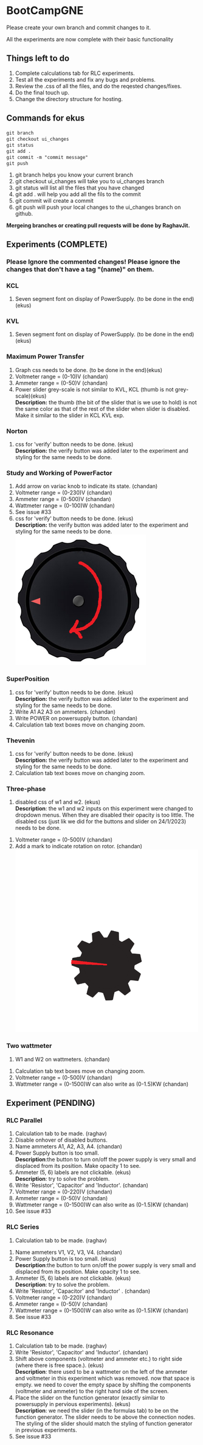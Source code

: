 # BootCampGNE

Please create your own branch and commit changes to it.

All the experiments are now complete with their basic functionality

## Things left to do
1. Complete calculations tab for RLC experiments.
1. Test all the experiments and fix any bugs and problems.
1. Review the .css of all the files, and do the reqested changes/fixes.
1. Do the final touch up.
1. Change the directory structure for hosting.


## Commands for ekus
```
git branch
git checkout ui_changes
git status
git add .
git commit -m "commit message"
git push
```

1. git branch helps you know your current branch
1. git checkout ui_changes will take you to ui_changes branch
1. git status will list all the files that you have changed
1. git add . will help you add all the fils to the commit
1. git commit will create a commit 
1. git push will push your local changes to the ui_changes branch on github.

**Mergeing branches or creating pull requests will be done by RaghavJit.**

## Experiments (COMPLETE)

### Please Ignore the commented changes! Please ignore the changes that don't have a tag "(name)" on them.
### KCL
<!-- 1. Sliders need to be centered. -->
<!-- 1. Disable onhover of disabled buttons.
1. Font of R1, R2, R3 text boxes. -->
<!-- 1. Graph color need to be more subtle (optional).  -->
1. Seven segment font on display of PowerSupply. (to be done in the end)(ekus)

### KVL
<!-- 1. Sliders need to be centered. -->
<!-- 1. Disable onhover of disabled buttons. -->
<!-- 1. Font of R1, R2, R3 text boxes. -->
<!-- 1. Graph color need to be more subtle (optional). -->
1. Seven segment font on display of PowerSupply. (to be done in the end)(ekus)

### Maximum Power Transfer
<!-- 1. Sliders need to be centered. -->
<!-- 1. Disable onhover of disabled buttons. -->
1. Graph css needs to be done. (to be done in the end)(ekus)
1. Voltmeter range = (0-10)V (chandan)
1. Ammeter range = (0-50)V (chandan)
1. Power slider grey-scale is not similar to KVL, KCL (thumb is not grey-scale)(ekus)
<br /> **Description:** the thumb (the bit of the slider that is we use to hold) is not the same color as that of the rest of the slider when slider is disabled. Make it similar to the slider in KCL KVL exp.

### Norton 
<!-- 1. Sliders need to be centered. -->
<!-- 1. Disable onhover of disabled buttons. -->
1. css for 'verify' button needs to be done. (ekus)
<br /> **Description:** the verify button was added later to the experiment and styling for the same needs to be done. 

### Study and Working of PowerFactor
1. Add arrow on variac knob to indicate its state. (chandan)
1. Voltmeter range = (0-230)V (chandan)
1. Ammeter range = (0-500)V (chandan)
1. Wattmeter range = (0-100)W (chandan)
1. See issue #33
1. css for 'verify' button needs to be done. (ekus)
<br /> **Description:** the verify button was added later to the experiment and styling for the same needs to be done.
![alt text](./ReadmeImages/Variac_Knob%20-%20Copy.png?raw=true)

### SuperPosition
<!-- 1. Sliders need to be centered. -->
<!-- 1. Disable onhover of disabled buttons. -->
1. css for 'verify' button needs to be done. (ekus)
<br /> **Description:** the verify button was added later to the experiment and styling for the same needs to be done.
1. Write A1 A2 A3 on ammeters. (chandan)
1. Write POWER on powersupply button. (chandan)
1. Calculation tab text boxes move on changing zoom. 

### Thevenin
<!-- 1. Sliders need to be centered. -->
<!-- 1. Disable onhover of disabled buttons. -->
1. css for 'verify' button needs to be done. (ekus)
<br /> **Description:** the verify button was added later to the experiment and styling for the same needs to be done.
1. Calculation tab text boxes move on changing zoom.

### Three-phase
1. disabled css of w1 and w2. (ekus)
<br />**Description**: the w1 and w2 inputs on this experiment were changed to dropdown menus. When they are disabled  their opacity is too little. The disabled css (just lik we did for the buttons and slider on 24/1/2023) needs to be done.
<!-- 1. Disable onhover of disabled buttons. -->
1. Voltmeter range = (0-500)V (chandan)
1. Add a mark to indicate rotation on rotor. (chandan)
![alt text](./ReadmeImages/1.png?raw=true)

### Two wattmeter
1. W1 and W2 on wattmeters. (chandan)
<!-- 1. Disable onhover of disabled buttons. -->
1. Calculation tab text boxes move on changing zoom.
1. Voltmeter range = (0-500)V (chandan)
1. Wattmeter range = (0-1500)W can also write as (0-1.5)KW (chandan)

## Experiment (PENDING)

### RLC Parallel
<!-- 1. Change the name of experiment. (will be provided) -->
1. Calculation tab to be made. (raghav)
1. Disable onhover of disabled buttons.
1. Name ammeters A1, A2, A3, A4. (chandan)
1. Power Supply button is too small.
<br />**Description**:the button to turn on/off the power supply is very small and displaced from its position. Make opacity 1 to see.
1. Ammeter (5, 6) labels are not clickable. (ekus)
<br />**Description**: try to solve the problem.
1. Write 'Resistor', 'Capacitor' and 'Inductor'. (chandan)
1. Voltmeter range = (0-220)V (chandan)
1. Ammeter range = (0-50)V (chandan)
1. Wattmeter range = (0-1500)W can also write as (0-1.5)KW (chandan)
1. See issue #33

### RLC Series
<!-- 1. Change the name of experiment. (will be provided) -->
1. Calculation tab to be made. (raghav)
<!-- 1. Disable onhover of disabled buttons. -->
1. Name ammeters V1, V2, V3, V4. (chandan)
1. Power Supply button is too small. (ekus)
<br />**Description**:the button to turn on/off the power supply is very small and displaced from its position. Make opacity 1 to see.
1. Ammeter (5, 6) labels are not clickable. (ekus)
<br />**Description**: try to solve the problem.
1. Write 'Resistor', 'Capacitor' and 'Inductor' . (chandan)
1. Voltmeter range = (0-220)V (chandan)
1. Ammeter range = (0-50)V (chandan)
1. Wattmeter range = (0-1500)W can also write as (0-1.5)KW (chandan)
1. See issue #33

### RLC Resonance 
<!-- 1. Change the name of experiment. (will be provided). -->
<!-- 1. Disable onhover of disabled buttons. -->
1. Calculation tab to be made. (raghav)
1. Write 'Resistor', 'Capacitor' and 'Inductor'. (chandan)
1. Shift above components (voltmeter and ammeter etc.) to right side (where there is free space.). (ekus)
<br />**Description**: there used to be a wattmeter on the left of the ammeter and voltmeter in this experiment which was removed. now that space is empty. we need to cover the empty space by shifting the components (voltmeter and ammeter) to the right hand side of the screen.
1. Place the slider on the function generator (exactly similar to powersupply in pervious experiments). (ekus)
<br />**Description**: we need the slider (in the formulas tab) to be on the function generator. The slider needs to be above the connection nodes. The styling of the slider should match the styling of function generator in previous experiments.
1. See issue #33

